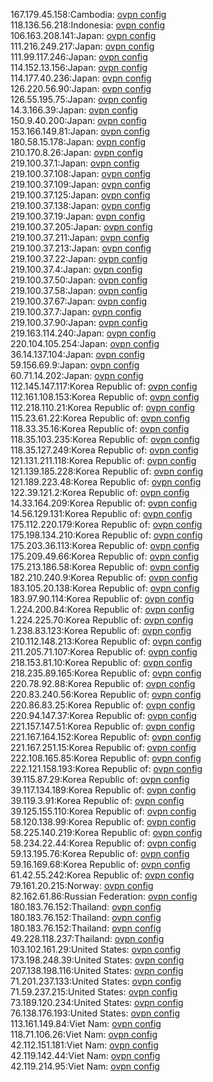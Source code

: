167.179.45.158:Cambodia: [ovpn config](vpn/167_179_45_158.ovpn)  
118.136.56.218:Indonesia: [ovpn config](vpn/118_136_56_218.ovpn)  
106.163.208.141:Japan: [ovpn config](vpn/106_163_208_141.ovpn)  
111.216.249.217:Japan: [ovpn config](vpn/111_216_249_217.ovpn)  
111.99.117.246:Japan: [ovpn config](vpn/111_99_117_246.ovpn)  
114.152.13.156:Japan: [ovpn config](vpn/114_152_13_156.ovpn)  
114.177.40.236:Japan: [ovpn config](vpn/114_177_40_236.ovpn)  
126.220.56.90:Japan: [ovpn config](vpn/126_220_56_90.ovpn)  
126.55.195.75:Japan: [ovpn config](vpn/126_55_195_75.ovpn)  
14.3.166.39:Japan: [ovpn config](vpn/14_3_166_39.ovpn)  
150.9.40.200:Japan: [ovpn config](vpn/150_9_40_200.ovpn)  
153.166.149.81:Japan: [ovpn config](vpn/153_166_149_81.ovpn)  
180.58.15.178:Japan: [ovpn config](vpn/180_58_15_178.ovpn)  
210.170.8.26:Japan: [ovpn config](vpn/210_170_8_26.ovpn)  
219.100.37.1:Japan: [ovpn config](vpn/219_100_37_1.ovpn)  
219.100.37.108:Japan: [ovpn config](vpn/219_100_37_108.ovpn)  
219.100.37.109:Japan: [ovpn config](vpn/219_100_37_109.ovpn)  
219.100.37.125:Japan: [ovpn config](vpn/219_100_37_125.ovpn)  
219.100.37.138:Japan: [ovpn config](vpn/219_100_37_138.ovpn)  
219.100.37.19:Japan: [ovpn config](vpn/219_100_37_19.ovpn)  
219.100.37.205:Japan: [ovpn config](vpn/219_100_37_205.ovpn)  
219.100.37.211:Japan: [ovpn config](vpn/219_100_37_211.ovpn)  
219.100.37.213:Japan: [ovpn config](vpn/219_100_37_213.ovpn)  
219.100.37.22:Japan: [ovpn config](vpn/219_100_37_22.ovpn)  
219.100.37.4:Japan: [ovpn config](vpn/219_100_37_4.ovpn)  
219.100.37.50:Japan: [ovpn config](vpn/219_100_37_50.ovpn)  
219.100.37.58:Japan: [ovpn config](vpn/219_100_37_58.ovpn)  
219.100.37.67:Japan: [ovpn config](vpn/219_100_37_67.ovpn)  
219.100.37.7:Japan: [ovpn config](vpn/219_100_37_7.ovpn)  
219.100.37.90:Japan: [ovpn config](vpn/219_100_37_90.ovpn)  
219.163.114.240:Japan: [ovpn config](vpn/219_163_114_240.ovpn)  
220.104.105.254:Japan: [ovpn config](vpn/220_104_105_254.ovpn)  
36.14.137.104:Japan: [ovpn config](vpn/36_14_137_104.ovpn)  
59.156.69.9:Japan: [ovpn config](vpn/59_156_69_9.ovpn)  
60.71.14.202:Japan: [ovpn config](vpn/60_71_14_202.ovpn)  
112.145.147.117:Korea Republic of: [ovpn config](vpn/112_145_147_117.ovpn)  
112.161.108.153:Korea Republic of: [ovpn config](vpn/112_161_108_153.ovpn)  
112.218.110.21:Korea Republic of: [ovpn config](vpn/112_218_110_21.ovpn)  
115.23.61.22:Korea Republic of: [ovpn config](vpn/115_23_61_22.ovpn)  
118.33.35.16:Korea Republic of: [ovpn config](vpn/118_33_35_16.ovpn)  
118.35.103.235:Korea Republic of: [ovpn config](vpn/118_35_103_235.ovpn)  
118.35.127.249:Korea Republic of: [ovpn config](vpn/118_35_127_249.ovpn)  
121.131.211.118:Korea Republic of: [ovpn config](vpn/121_131_211_118.ovpn)  
121.139.185.228:Korea Republic of: [ovpn config](vpn/121_139_185_228.ovpn)  
121.189.223.48:Korea Republic of: [ovpn config](vpn/121_189_223_48.ovpn)  
122.39.121.2:Korea Republic of: [ovpn config](vpn/122_39_121_2.ovpn)  
14.33.164.209:Korea Republic of: [ovpn config](vpn/14_33_164_209.ovpn)  
14.56.129.131:Korea Republic of: [ovpn config](vpn/14_56_129_131.ovpn)  
175.112.220.179:Korea Republic of: [ovpn config](vpn/175_112_220_179.ovpn)  
175.198.134.210:Korea Republic of: [ovpn config](vpn/175_198_134_210.ovpn)  
175.203.36.113:Korea Republic of: [ovpn config](vpn/175_203_36_113.ovpn)  
175.209.49.66:Korea Republic of: [ovpn config](vpn/175_209_49_66.ovpn)  
175.213.186.58:Korea Republic of: [ovpn config](vpn/175_213_186_58.ovpn)  
182.210.240.9:Korea Republic of: [ovpn config](vpn/182_210_240_9.ovpn)  
183.105.20.138:Korea Republic of: [ovpn config](vpn/183_105_20_138.ovpn)  
183.97.90.114:Korea Republic of: [ovpn config](vpn/183_97_90_114.ovpn)  
1.224.200.84:Korea Republic of: [ovpn config](vpn/1_224_200_84.ovpn)  
1.224.225.70:Korea Republic of: [ovpn config](vpn/1_224_225_70.ovpn)  
1.238.83.123:Korea Republic of: [ovpn config](vpn/1_238_83_123.ovpn)  
210.112.148.213:Korea Republic of: [ovpn config](vpn/210_112_148_213.ovpn)  
211.205.71.107:Korea Republic of: [ovpn config](vpn/211_205_71_107.ovpn)  
218.153.81.10:Korea Republic of: [ovpn config](vpn/218_153_81_10.ovpn)  
218.235.89.165:Korea Republic of: [ovpn config](vpn/218_235_89_165.ovpn)  
220.78.92.88:Korea Republic of: [ovpn config](vpn/220_78_92_88.ovpn)  
220.83.240.56:Korea Republic of: [ovpn config](vpn/220_83_240_56.ovpn)  
220.86.83.25:Korea Republic of: [ovpn config](vpn/220_86_83_25.ovpn)  
220.94.147.37:Korea Republic of: [ovpn config](vpn/220_94_147_37.ovpn)  
221.157.147.51:Korea Republic of: [ovpn config](vpn/221_157_147_51.ovpn)  
221.167.164.152:Korea Republic of: [ovpn config](vpn/221_167_164_152.ovpn)  
221.167.251.15:Korea Republic of: [ovpn config](vpn/221_167_251_15.ovpn)  
222.108.165.85:Korea Republic of: [ovpn config](vpn/222_108_165_85.ovpn)  
222.121.158.193:Korea Republic of: [ovpn config](vpn/222_121_158_193.ovpn)  
39.115.87.29:Korea Republic of: [ovpn config](vpn/39_115_87_29.ovpn)  
39.117.134.189:Korea Republic of: [ovpn config](vpn/39_117_134_189.ovpn)  
39.119.3.91:Korea Republic of: [ovpn config](vpn/39_119_3_91.ovpn)  
39.125.155.110:Korea Republic of: [ovpn config](vpn/39_125_155_110.ovpn)  
58.120.138.99:Korea Republic of: [ovpn config](vpn/58_120_138_99.ovpn)  
58.225.140.219:Korea Republic of: [ovpn config](vpn/58_225_140_219.ovpn)  
58.234.22.44:Korea Republic of: [ovpn config](vpn/58_234_22_44.ovpn)  
59.13.195.76:Korea Republic of: [ovpn config](vpn/59_13_195_76.ovpn)  
59.16.169.68:Korea Republic of: [ovpn config](vpn/59_16_169_68.ovpn)  
61.42.55.242:Korea Republic of: [ovpn config](vpn/61_42_55_242.ovpn)  
79.161.20.215:Norway: [ovpn config](vpn/79_161_20_215.ovpn)  
82.162.61.86:Russian Federation: [ovpn config](vpn/82_162_61_86.ovpn)  
180.183.76.152:Thailand: [ovpn config](vpn/180_183_76_152.ovpn)  
180.183.76.152:Thailand: [ovpn config](vpn/180_183_76_152.ovpn)  
180.183.76.152:Thailand: [ovpn config](vpn/180_183_76_152.ovpn)  
49.228.118.237:Thailand: [ovpn config](vpn/49_228_118_237.ovpn)  
103.102.161.29:United States: [ovpn config](vpn/103_102_161_29.ovpn)  
173.198.248.39:United States: [ovpn config](vpn/173_198_248_39.ovpn)  
207.138.198.116:United States: [ovpn config](vpn/207_138_198_116.ovpn)  
71.201.237.133:United States: [ovpn config](vpn/71_201_237_133.ovpn)  
71.59.237.215:United States: [ovpn config](vpn/71_59_237_215.ovpn)  
73.189.120.234:United States: [ovpn config](vpn/73_189_120_234.ovpn)  
76.138.176.193:United States: [ovpn config](vpn/76_138_176_193.ovpn)  
113.161.149.84:Viet Nam: [ovpn config](vpn/113_161_149_84.ovpn)  
118.71.106.26:Viet Nam: [ovpn config](vpn/118_71_106_26.ovpn)  
42.112.151.181:Viet Nam: [ovpn config](vpn/42_112_151_181.ovpn)  
42.119.142.44:Viet Nam: [ovpn config](vpn/42_119_142_44.ovpn)  
42.119.214.95:Viet Nam: [ovpn config](vpn/42_119_214_95.ovpn)  
